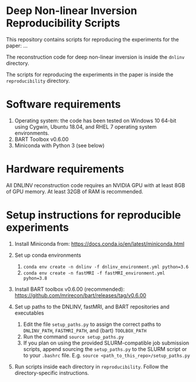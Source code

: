 # Deep Non-linear Inversion Reproducibility Scripts

This repository contains scripts for reproducing the experiments for the paper: ...

The reconstruction code for deep non-linear inversion is inside the `dnlinv` directory.

The scripts for reproducing the experiments in the paper is inside the `reproducibility` directory.

# Software requirements

1. Operating system: the code has been tested on Windows 10 64-bit using Cygwin, Ubuntu 18.04, and RHEL 7 operating system environments.
2. BART Toolbox v0.6.00
3. Miniconda with Python 3 (see below)

# Hardware requirements

All DNLINV reconstruction code requires an NVIDIA GPU with at least 8GB of GPU memory. At least 32GB of RAM is recommended.



# Setup instructions for reproducible experiments

1. Install Miniconda from: https://docs.conda.io/en/latest/miniconda.html

2. Set up conda environments
    1. `conda env create -n dnlinv -f dnlinv_environment.yml python=3.6`
    2. `conda env create -n fastMRI -f fastMRI_environment.yml pyhon=3.8`
3. Install BART toolbox v0.6.00 (recommended): https://github.com/mrirecon/bart/releases/tag/v0.6.00
4. Set up paths to the DNLINV, fastMRI, and BART repositories and executables
    1. Edit the file `setup_paths.py` to assign the correct paths to `DNLINV_PATH`, `FASTMRI_PATH`, and (bart) `TOOLBOX_PATH`
    2. Run the command `source setup_paths.py`
    3. If you plan on using the provided SLURM-compatible job submission scripts, append sourcing the `setup_paths.py` to
       the SLURM script or to your `.bashrc` file. E.g. `source <path_to_this_repo>/setup_paths.py`

5. Run scripts inside each directory in `reproducibility`. Follow the directory-specific instructions.


